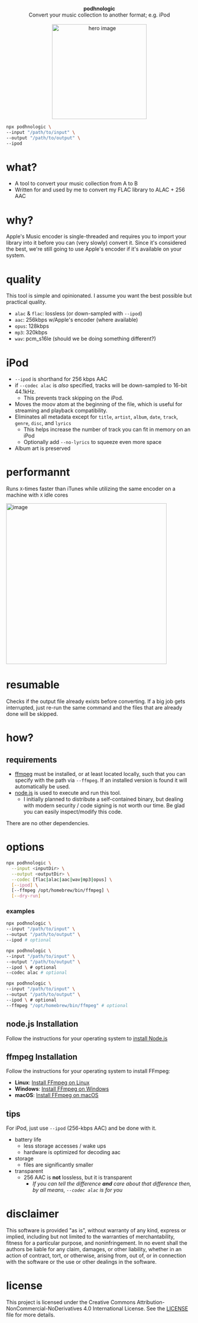 <p align="center" >
  <b>podhnologic</b><br/>
  Convert your music collection to another format; e.g. iPod
<br/><br />
  <img alt="hero image" src="https://github.com/user-attachments/assets/a9383166-c1e6-432e-9658-9044b13725bc" width="256" height="256">
</p>

```sh
npx podhnologic \
--input "/path/to/input" \
--output "/path/to/output" \
--ipod
```

# what?

- A tool to convert your music collection from A to B
- Written for and used by me to convert my FLAC library to ALAC + 256 AAC

# why?

Apple's Music encoder is single-threaded and requires you to import your library into it before you can (very slowly) convert it.
Since it's considered the best, we're still going to use Apple's encoder if it's available on your system.

# quality

This tool is simple and opinionated. I assume you want the best possible but practical quality.

- `alac` & `flac`: lossless (or down-sampled with `--ipod`)
- `aac`: 256kbps w/Apple's encoder (where available)
- `opus`: 128kbps
- `mp3`: 320kbps
- `wav`: pcm_s16le (should we be doing something different?)

# iPod

- `--ipod` is shorthand for 256 kbps AAC
- if `--codec alac` is _also_ specified, tracks will be down-sampled to 16-bit 44.1kHz.
  - This prevents track skipping on the iPod.
- Moves the moov atom at the beginning of the file, which is useful for streaming and playback compatibility.
- Eliminates all metadata except for `title`, `artist`, `album`, `date`, `track`, `genre`, `disc`, and `lyrics`
  - This helps increase the number of track you can fit in memory on an iPod
  - Optionally add `--no-lyrics` to squeeze even more space
- Album art is preserved

# performannt

Runs `X`-times faster than iTunes while utilizing the same encoder on a machine with `X` idle cores

<img width="434" alt="image" src="https://github.com/jmonster/podhnologic/assets/368767/8a50948c-1e63-441d-8df8-ea3bebd75895">

# resumable

Checks if the output file already exists before converting. If a big job gets interrupted, just re-run the same command and the files that are already done will be skipped.

# how?

## requirements

- [ffmpeg](https://ffmpeg.org) must be installed, or at least located locally, such that you can specify with the path via `--ffmpeg`. If an installed version is found it will automatically be used.
- [node.js](https://nodejs.org) is used to execute and run this tool.
  - I initially planned to distribute a self-contained binary, but dealing with modern security / code signing is not worth our time. Be glad you can easily inspect/modify this code.

There are no other dependencies.

# options

```sh
npx podhnologic \
  --input <inputDir> \
  --output <outputDir> \
  --codec [flac|alac|aac|wav|mp3|opus] \
  [--ipod] \
  [--ffmpeg /opt/homebrew/bin/ffmpeg] \
  [--dry-run]
```

### examples

```sh
npx podhnologic \
--input "/path/to/input" \
--output "/path/to/output" \
--ipod # optional
```

```sh
npx podhnologic \
--input "/path/to/input" \
--output "/path/to/output" \
--ipod \ # optional
--codec alac # optional
```

```sh
npx podhnologic \
--input "/path/to/input" \
--output "/path/to/output" \
--ipod \ # optional
--ffmpeg "/opt/homebrew/bin/ffmpeg" # optional
```

## node.js Installation

Follow the instructions for your operating system to [install Node.js](https://nodejs.org/en/download/prebuilt-installer/)

## ffmpeg Installation

Follow the instructions for your operating system to install FFmpeg:

- **Linux**: [Install FFmpeg on Linux](https://ffmpeg.org/download.html#build-linux)
- **Windows**: [Install FFmpeg on Windows](https://ffmpeg.org/download.html#build-windows)
- **macOS**: [Install FFmpeg on macOS](https://ffmpeg.org/download.html#build-mac)

## tips

For iPod, just use `--ipod` (256-kbps AAC) and be done with it.

- battery life
  - less storage accesses / wake ups
  - hardware is optimized for decoding aac
- storage
  - files are significantly smaller
- transparent
  - 256 AAC is **not** lossless, but it is transparent
    - _If you can tell the difference **and** care about that difference then, by all means, `--codec alac` is for you_

# disclaimer

This software is provided "as is", without warranty of any kind, express or implied, including but not limited to the warranties of merchantability, fitness for a particular purpose, and noninfringement. In no event shall the authors be liable for any claim, damages, or other liability, whether in an action of contract, tort, or otherwise, arising from, out of, or in connection with the software or the use or other dealings in the software.

# license

This project is licensed under the Creative Commons Attribution-NonCommercial-NoDerivatives 4.0 International License. See the [LICENSE](LICENSE.md) file for more details.
